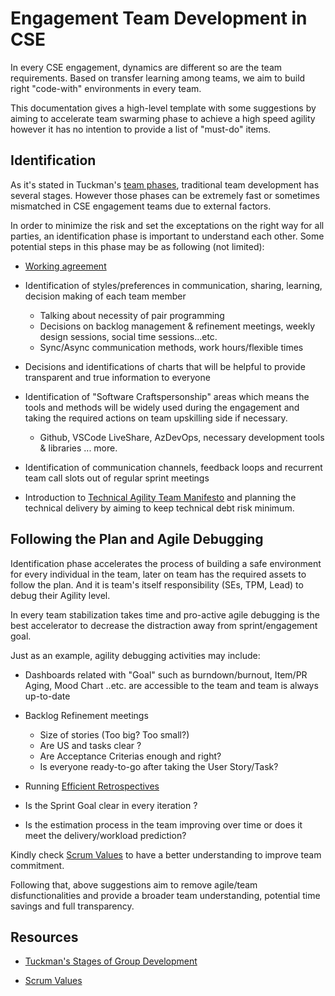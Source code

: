 # Engagement Team Development in CSE

In every CSE engagement, dynamics are different so are the team requirements. Based on transfer learning among teams, we aim to build right "code-with" environments in every team.

This documentation gives a high-level template with some suggestions by aiming to accelerate team swarming phase to achieve a high speed agility however it has no intention to provide a list of "must-do" items.

## Identification

As it's stated in Tuckman's [team phases](https://en.wikipedia.org/wiki/Tuckman%27s_stages_of_group_development), traditional team development has several stages.
However those phases can be extremely fast or sometimes mismatched in CSE engagement teams due to external factors.

In order to minimize the risk and set the exceptations on the right way for all parties, an identification phase is important to understand each other.
Some potential steps in this phase may be as following (not limited):

- [Working agreement](../team-agreements/working-agreements/readme.md)

- Identification of styles/preferences in communication, sharing, learning, decision making of each team member
  
  - Talking about necessity of pair programming
  - Decisions on backlog management & refinement meetings, weekly design sessions, social time sessions...etc.
  - Sync/Async communication methods, work hours/flexible times

- Decisions and identifications of charts that will be helpful to provide transparent and true information to everyone

- Identification of "Software Craftspersonship" areas which means the tools and methods will be widely used during the engagement and taking the required actions on team upskilling side if necessary.

  - Github, VSCode LiveShare, AzDevOps, necessary development tools & libraries ... more.

- Identification of communication channels, feedback loops and recurrent team call slots out of regular sprint meetings

- Introduction to [Technical Agility Team Manifesto](../team-agreements/team-manifesto/readme.md) and planning the technical delivery by aiming to keep
technical debt risk minimum.

## Following the Plan and Agile Debugging

Identification phase accelerates the process of building a safe environment for every individual in the team, later on team has the required assets to follow the plan.
And it is team's itself responsibility (SEs, TPM, Lead) to debug their Agility level.

In every team stabilization takes time and pro-active agile debugging is the best accelerator to decrease the distraction away from sprint/engagement goal.

Just as an example, agility debugging activities may include:

- Dashboards related with "Goal" such as burndown/burnout, Item/PR Aging, Mood Chart ..etc. are accessible to the team and team is always up-to-date

- Backlog Refinement meetings
  - Size of stories (Too big? Too small?)
  - Are US and tasks clear ?
  - Are Acceptance Criterias enough and right?
  - Is everyone ready-to-go after taking the User Story/Task?

- Running [Efficient Retrospectives](../retrospectives/readme.md)

- Is the Sprint Goal clear in every iteration ?

- Is the estimation process in the team improving over time or does it meet the delivery/workload prediction?

Kindly check [Scrum Values](https://scrumguides.org/scrum-guide.html) to have a better understanding to improve team commitment.

Following that, above suggestions aim to remove agile/team disfunctionalities and provide a broader team understanding, potential time savings and full transparency.

## Resources

- [Tuckman's Stages of Group Development](https://en.wikipedia.org/wiki/Tuckman%27s_stages_of_group_development)

- [Scrum Values](https://scrumguides.org/scrum-guide.html)
